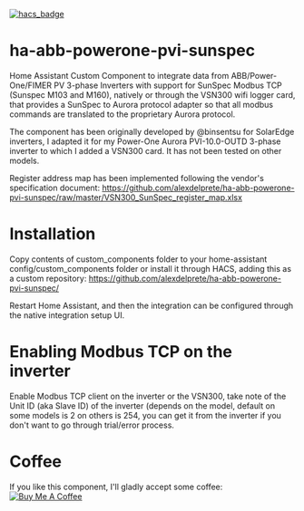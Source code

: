 [![hacs_badge](https://img.shields.io/badge/HACS-Custom-orange.svg?style=for-the-badge)](https://github.com/custom-components/hacs)

# ha-abb-powerone-pvi-sunspec
Home Assistant Custom Component to integrate data from ABB/Power-One/FIMER PV 3-phase Inverters with support for SunSpec Modbus TCP (Sunspec M103 and M160), natively or through the VSN300 wifi logger card, that provides a SunSpec to Aurora protocol adapter so that all modbus commands are translated to the proprietary Aurora protocol.

The component has been originally developed by @binsentsu for SolarEdge inverters, I adapted it for my Power-One Aurora PVI-10.0-OUTD 3-phase inverter to which I added a VSN300 card. It has not been tested on other models.

Register address map has been implemented following the vendor's specification document: https://github.com/alexdelprete/ha-abb-powerone-pvi-sunspec/raw/master/VSN300_SunSpec_register_map.xlsx

# Installation
Copy contents of custom_components folder to your home-assistant config/custom_components folder or install it through HACS, adding this as a custom repository: https://github.com/alexdelprete/ha-abb-powerone-pvi-sunspec/

Restart Home Assistant, and then the integration can be configured through the native integration setup UI.

# Enabling Modbus TCP on the inverter
Enable Modbus TCP client on the inverter or the VSN300, take note of the Unit ID (aka Slave ID) of the inverter (depends on the model, default on some models is 2 on others is 254, you can get it from the inverter if you don't want to go through trial/error process.

# Coffee
If you like this component, I'll gladly accept some coffee: <a href="https://www.buymeacoffee.com/alexdelprete" target="_blank"><img src="https://www.buymeacoffee.com/assets/img/custom_images/black_img.png" alt="Buy Me A Coffee" style="height: auto !important;width: auto !important;" ></a><br>
